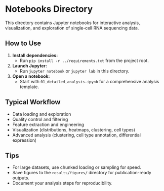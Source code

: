 # Notebooks Directory

This directory contains Jupyter notebooks for interactive analysis, visualization, and exploration of single-cell RNA sequencing data.

## How to Use

1. **Install dependencies:**
   - Run `pip install -r ../requirements.txt` from the project root.
2. **Launch Jupyter:**
   - Run `jupyter notebook` or `jupyter lab` in this directory.
3. **Open a notebook:**
   - Start with `01_detailed_analysis.ipynb` for a comprehensive analysis template.

## Typical Workflow
- Data loading and exploration
- Quality control and filtering
- Feature extraction and engineering
- Visualization (distributions, heatmaps, clustering, cell types)
- Advanced analysis (clustering, cell type annotation, differential expression)

## Tips
- For large datasets, use chunked loading or sampling for speed.
- Save figures to the `results/figures/` directory for publication-ready outputs.
- Document your analysis steps for reproducibility. 